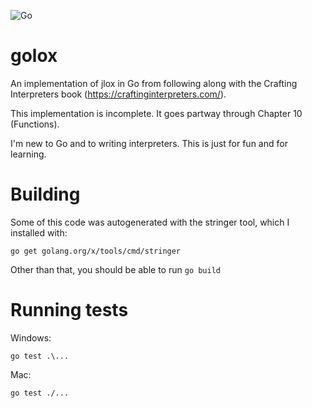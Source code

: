 ![Go](https://github.com/maleksiuk/golox/workflows/Go/badge.svg)

# golox
An implementation of jlox in Go from following along with the Crafting Interpreters book (https://craftinginterpreters.com/).

This implementation is incomplete. It goes partway through Chapter 10 (Functions).

I'm new to Go and to writing interpreters. This is just for fun and for learning.


# Building
Some of this code was autogenerated with the stringer tool, which I installed with:

```
go get golang.org/x/tools/cmd/stringer
```

Other than that, you should be able to run `go build`

# Running tests

Windows:
```
go test .\...
```

Mac:
```
go test ./...
```